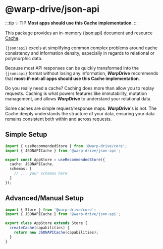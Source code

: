 # @warp-drive/json-api

:::tip 💡 TIP
**Most apps should use this Cache implementation**.
:::

This package provides an in-memory [{json:api}](https://jsonapi.org/) document and resource [Cache](/api/@warp-drive/core/types/cache/interfaces/Cache).

`{json:api}` excels at simplifying common complex problems around cache consistency 
and information density, especially in regards to relational or polymorphic data.

Because most API responses can be quickly transformed into the `{json:api}` format without losing any information, ***Warp*Drive** recommends that **most-if-not-all apps should use this Cache implementation**.

Do you really need a cache? Caching does more than allow you to replay requests.
Caching is what powers features like immutability, mutation management, and allows ***Warp*Drive** to understand your relational data.

Some caches are simple request/response maps. ***Warp*Drive**'s is not. The Cache deeply understands the structure of your data, ensuring your data remains consistent both within and across requests.

## Simple Setup

```ts
import { useRecommendedStore } from '@warp-drive/core';
import { JSONAPICache } from '@warp-drive/json-api';

export const AppStore = useRecommendedStore({
  cache: JSONAPICache,
  schemas: [
    // ... your schemas here
  ]
});
```

## Advanced/Manual Setup

```ts
import { Store } from '@warp-drive/core';
import { JSONAPICache } from '@warp-drive/json-api';

export class AppStore extends Store {
  createCache(capabilities) {
    return new JSONAPICache(capabilities);
  }
}
```
